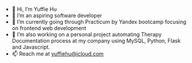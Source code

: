 - 👋 Hi, I’m Yuffie Hu
- 👀 I’m an aspiring software developer
- 🌱 I’m currently going through Practicum by Yandex bootcamp focusing on frontend web development
- 💞️ I’m also working on a personal project automating Therapy Documentation process at my company using MySQL, Python, Flask and Javascript.
- 📫 Reach me at yuffiehu@icloud.com

<!---
yuff1006/yuff1006 is a ✨ special ✨ repository because its `README.md` (this file) appears on your GitHub profile.
You can click the Preview link to take a look at your changes.
--->
